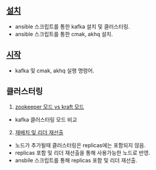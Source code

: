## [설치](./ansible_install/readme.md)
- ansible 스크립트를 통한 kafka 설치 및 클러스터링.
- ansible 스크립트를 통한 cmak, akhq 설치.

## [시작](start.md)
- kafka 및 cmak, akhq 실행 명령어.

## 클러스터링
1) [zookeeper 모드 vs kraft 모드](zk_vs_kraft.md)
- kafka 클러스터링 모드 비교
2) [재배치 및 리더 재선출](./ansible_install/conf/reassign.yml)
- 노드가 추가될때 클러스터링은 replicas에는 포함되지 않음.
- replicas 포함 및 리더 재선출을 통해 사용가능한 노드로 반영.
- ansbile 스크립트를 통해 replicas 포함 및 리더 재선출.

